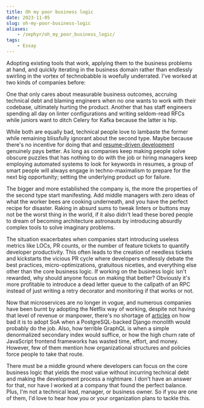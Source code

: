 ```yaml
---
title: Oh my poor business logic
date: 2023-11-05
slug: oh-my-poor-business-logic
aliases:
    - /zephyr/oh_my_poor_business_logic/
tags:
    - Essay
---
```


Adopting existing tools that work, applying them to the business problems at hand, and
quickly iterating in the business domain rather than endlessly swirling in the vortex of
technobabble is woefully underrated. I've worked at two kinds of companies before:

One that only cares about measurable business outcomes, accruing technical debt and blaming
engineers when no one wants to work with their codebase, ultimately hurting the product.
Another that has staff engineers spending all day on linter configurations and writing
seldom-read RFCs while juniors want to ditch Celery for Kafka because the latter is hip.

While both are equally bad, technical people love to lambaste the former while remaining
blissfully ignorant about the second type. Maybe because there's no incentive for doing that
and [resume-driven development] genuinely pays better. As long as companies keep making
people solve obscure puzzles that has nothing to do with the job or hiring managers keep
employing automated systems to look for keywords in resumes, a group of smart people will
always engage in techno-maximalism to prepare for the next big opportunity; setting the
underlying product up for failure.

The bigger and more established the company is, the more the properties of the second type
start manifesting. Add middle managers with zero ideas of what the worker bees are cooking
underneath, and you have the perfect recipe for disaster. Raking in absurd sums to tweak
linters or buttons may not be the worst thing in the world, if it also didn't lead these
bored people to dream of becoming architecture astronauts by introducing absurdly complex
tools to solve imaginary problems.

The situation exacerbates when companies start introducing useless metrics like LOCs, PR
counts, or the number of feature tickets to quantify developer productivity. This often
leads to the creation of needless tickets and kickstarts the vicious PR cycle where
developers endlessly debate the best practices, micro-optimizations, gratuitous niceties,
and everything else other than the core business logic. If working on the business logic
isn't rewarded, why should anyone focus on making that better? Obviously it's more
profitable to introduce a dead letter queue to the callpath of an RPC instead of just
writing a retry decorator and monitoring if that works or not.

Now that microservices are no longer in vogue, and numerous companies have been burnt by
adopting the Netflix way of working, despite not having that level of revenue or manpower,
there's no shortage of [articles] on how bad it is to adopt SoA when a PostgreSQL-backed
Django monolith would probably do the job. Also, how terrible GraphQL is when a simple
denormalized secondary index would suffice, or how the high churn rate of JavaScript
frontend frameworks has wasted time, effort, and money. However, few of them mention how
organizational structures and policies force people to take that route.

There must be a middle ground where developers can focus on the core business logic that
yields the most value without incurring technical debt and making the development process a
nightmare. I don't have an answer for that, nor have I worked at a company that found the
perfect balance. Plus, I'm not a technical lead, manager, or business owner. So if you are
one of them, I'd love to hear how you or your organization plans to tackle this.

<!-- Resources -->
<!-- prettier-ignore-start -->

[resume-driven development]:
    https://arxiv.org/abs/2101.12703

<!-- the cost of microservices - roberto vitillo -->
[articles]:
    https://robertovitillo.com/costs-of-microservices/

<!-- prettier-ignore-end -->
